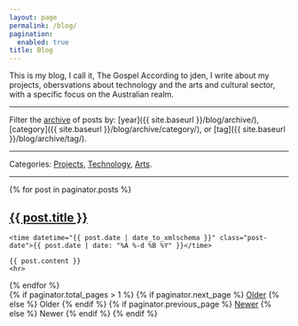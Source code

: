 ```yaml
---
layout: page
permalink: /blog/
pagination:
  enabled: true
title: Blog
---
```


This is my blog, I call it, The Gospel According to jden, I write about my projects, obersvations about technology and the arts and cultural sector, with a specific focus on the Australian realm. 

---

Filter the [archive](/archive.html) of posts by: [year]({{ site.baseurl }}/blog/archive/), [category]({{ site.baseurl }}/blog/archive/category/), or [tag]({{ site.baseurl }}/blog/archive/tag/).

---

Categories: [Projects](/blog/projects/), [Technology](/blog/technology/), [Arts](/blog/arts/).

---

<div class="posts">
    
  {% for post in paginator.posts %}
  <article class="post">
    <h1 class="post-title">
      <a href="{{ site.baseurl }}{{ post.url }}">
        {{ post.title }}
      </a>
    </h1>

    <time datetime="{{ post.date | date_to_xmlschema }}" class="post-date">{{ post.date | date: "%A %-d %B %Y" }}</time>

    {{ post.content }}
    <hr>
  </article>
  {% endfor %}
</div>

<div class="pagination">
  {% if paginator.total_pages > 1 %}
      {% if paginator.next_page %}
        <a class="pagination-item older" href="{{ paginator.next_page_path | prepend: site.baseurl }}">Older</a>
      {% else %}
        <span class="pagination-item older">Older</span>
      {% endif %}
      {% if paginator.previous_page %}
        <a class="pagination-item newer" href="{{ paginator.previous_page_path | prepend: site.baseurl }}">Newer</a>
      {% else %}
        <span class="pagination-item newer">Newer</span>
      {% endif %}
  {% endif %}
</div>
